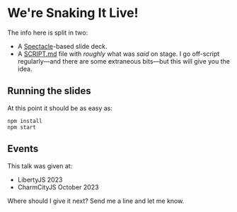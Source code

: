 # We're Snaking It Live!

The info here is split in two:

- A [Spectacle](https://github.com/FormidableLabs/spectacle/blob/main/README.md)-based slide deck.
- A [SCRIPT.md](https://github.com/Schoonology/presentations/blob/master/were-snaking-it-live/SCRIPT.md) file with _roughly_ what was _said_ on stage. I go off-script regularly—and there are some extraneous bits—but this will give you the idea.

## Running the slides

At this point it should be as easy as:

```
npm install
npm start
```

## Events

This talk was given at:

- LibertyJS 2023
- CharmCityJS October 2023

Where should I give it next? Send me a line and let me know.
